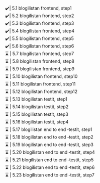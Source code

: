 ✔️| 5.1 blogilistan frontend, step1 <br>
✔️| 5.2 blogilistan frontend, step2 <br>
✔️| 5.3 blogilistan frontend, step3 <br>
✔️| 5.4 blogilistan frontend, step4 <br>
✔️| 5.5 blogilistan frontend, step5 <br>
✔️| 5.6 blogilistan frontend, step6 <br>
⌛ | 5.7 blogilistan frontend, step7 <br>
⌛ | 5.8 blogilistan frontend, step8 <br>
⌛ | 5.9 blogilistan frontend, step9 <br>
⌛ | 5.10 blogilistan frontend, step10 <br>
⌛ | 5.11 blogilistan frontend, step11 <br>
⌛ | 5.12 blogilistan frontend, step12 <br>
⌛ | 5.13 blogilistan testit, step1 <br>
⌛ | 5.14 blogilistan testit, step2 <br>
⌛ | 5.15 blogilistan testit, step3 <br>
⌛ | 5.16 blogilistan testit, step4 <br>
⌛ | 5.17 blogilistan end to end ‑testit, step1 <br>
⌛ | 5.18 blogilistan end to end ‑testit, step2 <br>
⌛ | 5.19 blogilistan end to end ‑testit, step3 <br>
⌛ | 5.20 blogilistan end to end ‑testit, step4 <br>
⌛ | 5.21 blogilistan end to end ‑testit, step5 <br>
⌛ | 5.22 blogilistan end to end ‑testit, step6 <br>
⌛ | 5.23 blogilistan end to end ‑testit, step7 <br>

